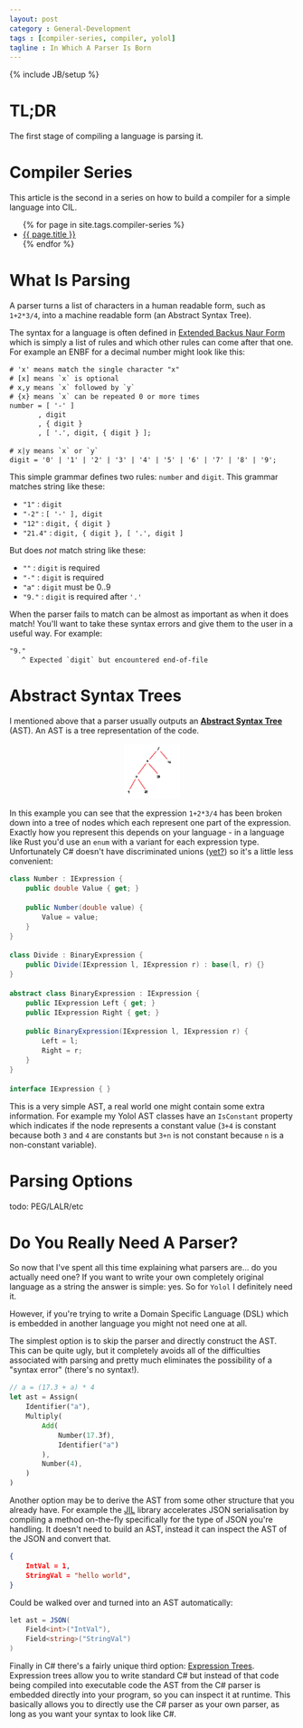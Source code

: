 ```yaml
---
layout: post
category : General-Development
tags : [compiler-series, compiler, yolol]
tagline : In Which A Parser Is Born
---
```

{% include JB/setup %}

# TL;DR

The first stage of compiling a language is parsing it.

# Compiler Series

This article is the second in a series on how to build a compiler for a simple language into CIL.

<ul>
    {% for page in site.tags.compiler-series %}
    <li><a href="{{ page.url }}">{{ page.title }}</a></li>
    {% endfor %}
</ul>

# What Is Parsing

A parser turns a list of characters in a human readable form, such as `1+2*3/4`, into a machine readable form (an Abstract Syntax Tree).

The syntax for a language is often defined in [Extended Backus Naur Form](https://en.wikipedia.org/wiki/Extended_Backus%E2%80%93Naur_form) which is simply a list of rules and which other rules can come after that one. For example an ENBF for a decimal number might look like this:

```ebnf
# 'x' means match the single character "x"
# [x] means `x` is optional
# x,y means `x` followed by `y`
# {x} means `x` can be repeated 0 or more times
number = [ '-' ]
       , digit
       , { digit }
       , [ '.', digit, { digit } ];

# x|y means `x` or `y`
digit = '0' | '1' | '2' | '3' | '4' | '5' | '6' | '7' | '8' | '9';
```

This simple grammar defines two rules: `number` and `digit`. This grammar matches string like these:

 - `"1"` : `digit`
 - `"-2"` : `[ '-' ], digit`
 - `"12"` : `digit, { digit }`
 - `"21.4"` : `digit, { digit }, [ '.', digit ]`

But does _not_ match string like these:

 - `""` : `digit` is required
 - `"-"` : `digit` is required
 - `"a"` : `digit` must be 0..9
 - `"9."` : `digit` is required after `'.'`

When the parser fails to match can be almost as important as when it does match! You'll want to take these syntax errors and give them to the user in a useful way. For example:

```
"9."
   ^ Expected `digit` but encountered end-of-file
```

# Abstract Syntax Trees

I mentioned above that a parser usually outputs an **[Abstract Syntax Tree](https://en.wikipedia.org/wiki/Abstract_syntax_tree)** (AST). An AST is a tree representation of the code.

<div class="image-container" align="center">
  <img src="/assets/AST1.png" style="max-width:20%"/>
</div>

In this example you can see that the expression `1+2*3/4` has been broken down into a tree of nodes which each represent one part of the expression. Exactly how you represent this depends on your language - in a language like Rust you'd use an `enum` with a variant for each expression type. Unfortunately C# doesn't have discriminated unions ([yet?](https://github.com/dotnet/csharplang/blob/master/proposals/discriminated-unions.md)) so it's a little less convenient:

```csharp
class Number : IExpression {
    public double Value { get; }

    public Number(double value) {
        Value = value;
    }
}

class Divide : BinaryExpression {
	public Divide(IExpression l, IExpression r) : base(l, r) {}
}

abstract class BinaryExpression : IExpression {
	public IExpression Left { get; }
	public IExpression Right { get; }
	
	public BinaryExpression(IExpression l, IExpression r) {	
		Left = l;
		Right = r;
	}
}

interface IExpression { }
```

This is a very simple AST, a real world one might contain some extra information. For example my Yolol AST classes have an `IsConstant` property which indicates if the node represents a constant value (`3+4` is constant because both `3` and `4` are constants but `3+n` is not constant because `n` is a non-constant variable).

# Parsing Options

todo: PEG/LALR/etc

# Do You Really Need A Parser?

So now that I've spent all this time explaining what parsers are... do you actually need one? If you want to write your own completely original language as a string the answer is simple: yes. So for `Yolol` I definitely need it.

However, if you're trying to write a Domain Specific Language (DSL) which is embedded in another language you might not need one at all.

The simplest option is to skip the parser and directly construct the AST. This can be quite ugly, but it completely avoids all of the difficulties associated with parsing and pretty much eliminates the possibility of a "syntax error" (there's no syntax!).

```rust
// a = (17.3 + a) * 4
let ast = Assign(
    Identifier("a"),
    Multiply(
        Add(
            Number(17.3f),
            Identifier("a")
        ),
        Number(4),
    )
)
```

Another option may be to derive the AST from some other structure that you already have. For example the [JIL](https://github.com/kevin-montrose/Jil) library accelerates JSON serialisation by compiling a method on-the-fly specifically for the type of JSON you're handling. It doesn't need to build an AST, instead it can inspect the AST of the JSON and convert that.

```json
{
    IntVal = 1,
    StringVal = "hello world",
}
```

Could be walked over and turned into an AST automatically:

```csharp
let ast = JSON(
    Field<int>("IntVal"),
    Field<string>("StringVal")
)
```

Finally in C# there's a fairly unique third option: [Expression Trees](https://docs.microsoft.com/en-us/dotnet/csharp/programming-guide/concepts/expression-trees/). Expression trees allow you to write standard C# but instead of that code being compiled into executable code the AST from the C# parser is embedded directly into your program, so you can inspect it at runtime. This basically allows you to directly use the C# parser as your own parser, as long as you want your syntax to look like C#.